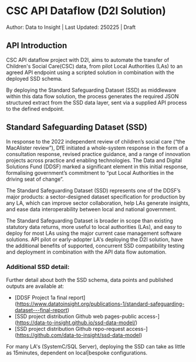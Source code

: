 # CSC API Dataflow (D2I Solution)
Author: Data to Insight | Last Updated: 250225 | Draft

## API Introduction
CSC API dataflow project with D2I, aims to automate the transfer of Children's Social Care(CSC) data, from pilot Local Authorities (LAs) to an agreed API endpoint using a scripted solution in combination with the deployed SSD schema. 

By deploying the Standard Safeguarding Dataset (SSD) as middleware within this data flow solution, the process generates the required JSON structured extract from the SSD data layer, sent via a supplied API process to the defined endpoint.

## Standard Safeguarding Dataset (SSD)

In response to the 2022 independent review of children’s social care (“the MacAlister review”), DfE initiated a whole-system response in the form of a consultation response, revised practice guidance, and a range of innovation projects across practice and enabling technologies. The Data and Digital 
Solutions Fund (DDSF) marked a significant element in this initial response, formalising government’s commitment to “put Local Authorities in the driving seat of change”.

The Standard Safeguarding Dataset (SSD) represents one of the DDSF’s major products: a sector-designed dataset specification for production by any LA, which can improve sector collaboration, help LAs generate insights, and ease data interoperability between local and national government.

The Standard Safeguarding Dataset is broader in scope than existing statutory data returns, more useful to local authorities (LAs), and easy to deploy for most LAs using the major current case management software solutions. API pilot or early-adopter LA's deploying the D2I solution, have the additional benefits of supported, concurrent SSD compatibility testing and deployment in combination with the API data flow automation. 

### Additional SSD detail:

Further detail about both the SSD schema, data points and published outputs are available at: 

- [DDSF Project 1a final report] (https://www.datatoinsight.org/publications-1/standard-safeguarding-dataset---final-report) 
- [SSD project distribution Github web pages-public access-] (https://data-to-insight.github.io/ssd-data-model/)
- [SSD project distribution Github repo-request access-] (https://github.com/data-to-insight/ssd-data-model) 

For many LA's (SystemC/SQL Server), deploying the SSD can take as little as 15minutes, dependent on local|bespoke configurations. 

<!-- For more details on the [JSON payload structure](payload_structure.md) -->
